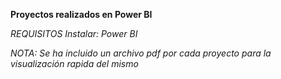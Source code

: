 **Proyectos realizados en Power BI**

*REQUISITOS*
*Instalar: Power BI*

*NOTA: Se ha incluido un archivo pdf por cada proyecto para la visualización rapida del mismo*
